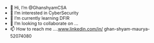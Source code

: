 - 👋 Hi, I’m @GhanshyamCSA
- 👀 I’m interested in CyberSecurity
- 🌱 I’m currently learning DFIR
- 💞️ I’m looking to collaborate on ...
- 📫 How to reach me ....www.linkedin.com/in/
ghan-shyam-maurya-52074080


<!---
GhanshyamCSA/GhanshyamCSA is a ✨ special ✨ repository because its `README.md` (this file) appears on your GitHub profile.
You can click the Preview link to take a look at your changes.
--->
